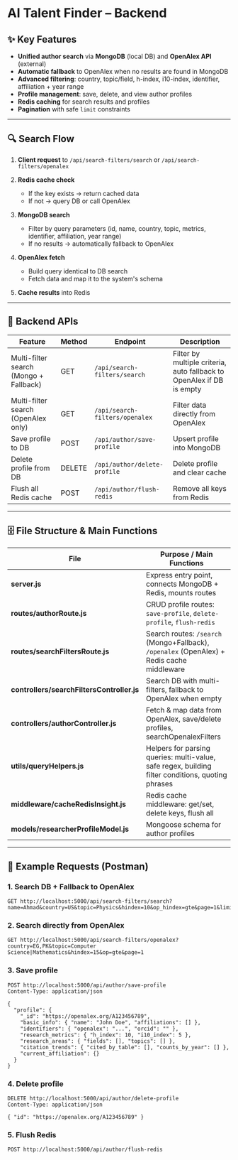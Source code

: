 # AI Talent Finder – Backend

## ✨ Key Features

* **Unified author search** via **MongoDB** (local DB) and **OpenAlex API** (external)
* **Automatic fallback** to OpenAlex when no results are found in MongoDB
* **Advanced filtering**: country, topic/field, h-index, i10-index, identifier, affiliation + year range
* **Profile management**: save, delete, and view author profiles
* **Redis caching** for search results and profiles
* **Pagination** with safe `limit` constraints

---

## 🔍 Search Flow

1. **Client request** to `/api/search-filters/search` or `/api/search-filters/openalex`
2. **Redis cache check**

   * If the key exists → return cached data
   * If not → query DB or call OpenAlex
3. **MongoDB search**

   * Filter by query parameters (id, name, country, topic, metrics, identifier, affiliation, year range)
   * If no results → automatically fallback to OpenAlex
4. **OpenAlex fetch**

   * Build query identical to DB search
   * Fetch data and map it to the system's schema
5. **Cache results** into Redis

---

## 📌 Backend APIs

| Feature                                | Method | Endpoint                       | Description                                                           |
| -------------------------------------- | ------ | ------------------------------ | --------------------------------------------------------------------- |
| Multi-filter search (Mongo + Fallback) | GET    | `/api/search-filters/search`   | Filter by multiple criteria, auto fallback to OpenAlex if DB is empty |
| Multi-filter search (OpenAlex only)    | GET    | `/api/search-filters/openalex` | Filter data directly from OpenAlex                                    |
| Save profile to DB                     | POST   | `/api/author/save-profile`     | Upsert profile into MongoDB                                           |
| Delete profile from DB                 | DELETE | `/api/author/delete-profile`   | Delete profile and clear cache                                        |
| Flush all Redis cache                  | POST   | `/api/author/flush-redis`      | Remove all keys from Redis                                            |

---

## 🗄 File Structure & Main Functions

| File                                       | Purpose / Main Functions                                                                          |
| ------------------------------------------ | ------------------------------------------------------------------------------------------------- |
| **server.js**                              | Express entry point, connects MongoDB + Redis, mounts routes                                      |
| **routes/authorRoute.js**                  | CRUD profile routes: `save-profile`, `delete-profile`, `flush-redis`                              |
| **routes/searchFiltersRoute.js**           | Search routes: `/search` (Mongo+Fallback), `/openalex` (OpenAlex) + Redis cache middleware        |
| **controllers/searchFiltersController.js** | Search DB with multi-filters, fallback to OpenAlex when empty                                     |
| **controllers/authorController.js**        | Fetch & map data from OpenAlex, save/delete profiles, searchOpenalexFilters                       |
| **utils/queryHelpers.js**                  | Helpers for parsing queries: multi-value, safe regex, building filter conditions, quoting phrases |
| **middleware/cacheRedisInsight.js**        | Redis cache middleware: get/set, delete keys, flush all                                           |
| **models/researcherProfileModel.js**       | Mongoose schema for author profiles                                                               |

---

## 🧪 Example Requests (Postman)

### 1. Search DB + Fallback to OpenAlex

```http
GET http://localhost:5000/api/search-filters/search?name=Ahmad&country=US&topic=Physics&hindex=10&op_hindex=gte&page=1&limit=20
```

### 2. Search directly from OpenAlex

```http
GET http://localhost:5000/api/search-filters/openalex?country=EG,PK&topic=Computer Science|Mathematics&hindex=15&op=gte&page=1
```

### 3. Save profile

```http
POST http://localhost:5000/api/author/save-profile
Content-Type: application/json

{
  "profile": {
    "_id": "https://openalex.org/A123456789",
    "basic_info": { "name": "John Doe", "affiliations": [] },
    "identifiers": { "openalex": "...", "orcid": "" },
    "research_metrics": { "h_index": 10, "i10_index": 5 },
    "research_areas": { "fields": [], "topics": [] },
    "citation_trends": { "cited_by_table": [], "counts_by_year": [] },
    "current_affiliation": {}
  }
}
```

### 4. Delete profile

```http
DELETE http://localhost:5000/api/author/delete-profile
Content-Type: application/json

{ "id": "https://openalex.org/A123456789" }
```

### 5. Flush Redis

```http
POST http://localhost:5000/api/author/flush-redis
```
